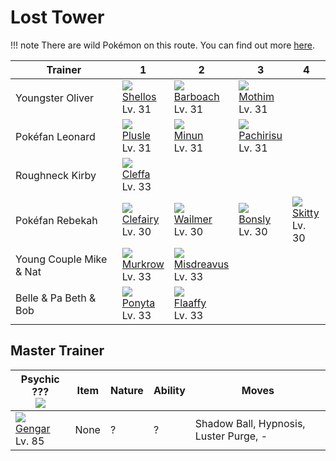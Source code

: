 # Lost Tower

!!! note
    There are wild Pokémon on this route. You can find out more [here](../../wild_pokemon/lost_tower/).


Trainer                 | 1                                    | 2                                    | 3                                    | 4
---                     | ---                                  | ---                                  | ---                                  | ---
Youngster Oliver        | ![][422]<br> [Shellos]<br> Lv. 31    | ![][339]<br> [Barboach]<br> Lv. 31   | ![][414]<br> [Mothim]<br> Lv. 31
Pokéfan Leonard         | ![][311]<br> [Plusle]<br> Lv. 31     | ![][312]<br> [Minun]<br> Lv. 31      | ![][417]<br> [Pachirisu]<br> Lv. 31
Roughneck Kirby         | ![][173]<br> [Cleffa]<br> Lv. 33
Pokéfan Rebekah         | ![][035]<br> [Clefairy]<br> Lv. 30   | ![][320]<br> [Wailmer]<br> Lv. 30    | ![][438]<br> [Bonsly]<br> Lv. 30     | ![][300]<br> [Skitty]<br> Lv. 30
Young Couple Mike & Nat | ![][198]<br> [Murkrow]<br> Lv. 33    | ![][200]<br> [Misdreavus]<br> Lv. 33
Belle & Pa Beth & Bob   | ![][077]<br> [Ponyta]<br> Lv. 33     | ![][180]<br> [Flaaffy]<br> Lv. 33

## Master Trainer

Psychic ???<br>![][psychic_m]    | Item | Nature | Ability | Moves
---                              | ---  |    --- | ---     | ---
![][094]<br> [Gengar]<br> Lv. 85 | None |      ? |       ? | Shadow Ball, Hypnosis, Luster Purge, -

[Clefairy]: ../../pokemon_changes/035/
[Ponyta]: ../../pokemon_changes/077/
[Gengar]: ../../pokemon_changes/094/
[Cleffa]: ../../pokemon_changes/173/
[Flaaffy]: ../../pokemon_changes/180/
[Murkrow]: ../../pokemon_changes/198/
[Misdreavus]: ../../pokemon_changes/200/
[Skitty]: ../../pokemon_changes/300/
[Plusle]: ../../pokemon_changes/311/
[Minun]: ../../pokemon_changes/312/
[Wailmer]: ../../pokemon_changes/320/
[Barboach]: ../../pokemon_changes/339/
[Mothim]: ../../pokemon_changes/414/
[Pachirisu]: ../../pokemon_changes/417/
[Shellos]: ../../pokemon_changes/422/
[Bonsly]: ../../pokemon_changes/438/
[035]: ../img/pokemon/035.png
[077]: ../img/pokemon/077.png
[094]: ../img/pokemon/094.png
[173]: ../img/pokemon/173.png
[180]: ../img/pokemon/180.png
[198]: ../img/pokemon/198.png
[200]: ../img/pokemon/200.png
[300]: ../img/pokemon/300.png
[311]: ../img/pokemon/311.png
[312]: ../img/pokemon/312.png
[320]: ../img/pokemon/320.png
[339]: ../img/pokemon/339.png
[414]: ../img/pokemon/414.png
[417]: ../img/pokemon/417.png
[422]: ../img/pokemon/422.png
[438]: ../img/pokemon/438.png
[psychic_m]: ../img/trainer/psychic_m.png
